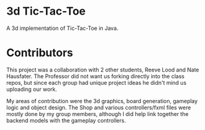 # 3d Tic-Tac-Toe
A 3d implementation of Tic-Tac-Toe in Java. 

# Contributors
This project was a collaboration with 2 other students, Reeve Lood and Nate Hausfater. The Professor did not want us forking directly into the class repos, but since each group had unique project ideas he didn't mind us uploading our work.

My areas of contribution were the 3d graphics, board generation, gameplay logic and object design. The Shop and various controllers/fxml files were mostly done by my group members, although I did help link together the backend models with the gameplay controllers.
